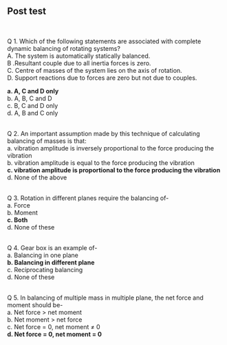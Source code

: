 ## Post test
<br>

Q 1. Which of the following statements are associated with complete dynamic balancing of rotating systems?<br>
A. The system is automatically statically balanced.<br>
B .Resultant couple due to all inertia forces is zero.<br>
C. Centre of masses of the system lies on the axis of rotation.<br>
D. Support reactions due to forces are zero but not due to couples.<br>

<b>a. A, C and D only</b><br>
b. A, B, C and D<br>
c.  B, C and D only<br>
d. A, B and C only<br><br>

Q 2. An important assumption made by this technique of calculating balancing of masses is that:<br>
a. vibration amplitude is inversely proportional to the force producing the vibration<br>
b. vibration amplitude is equal to the force producing the vibration<br>
<b>c. vibration amplitude is proportional to the force producing the vibration</b><br>
d. None of the above<br><br>

Q 3. Rotation in different planes require the balancing of-<br>
a. Force<br>
b. Moment<br>
<b>c. Both</b><br>
d. None of these<br><br>

Q 4. Gear box is an example of-<br>
a. Balancing in one plane<br>
<b>b. Balancing in different plane</b><br>
c. Reciprocating balancing<br>
d. None of these<br><br>

Q 5. In balancing of multiple mass in multiple plane, the net force and moment should be-<br>
a. Net force > net moment<br>
b. Net moment > net force<br>
c. Net force = 0, net moment ≠ 0<br>
<b>d.  Net force = 0, net moment = 0</b><br><br>

